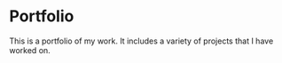# Portfolio
This is a portfolio of my work. It includes a variety of projects that I have worked on.

